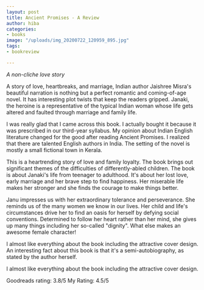```yaml
---
layout: post
title: Ancient Promises - A Review
author: hiba
categories:
- books
image: "/uploads/img_20200722_120959_895.jpg"
tags:
- bookreview

---
```

_A non-cliche love story_

A story of love, heartbreaks, and marriage, Indian author Jaishree Misra's beautiful narration is nothing but a perfect romantic and coming-of-age novel. It has interesting plot twists that keep the readers gripped. Janaki, the heroine is a representative of the typical Indian woman whose life gets altered and faulted through marriage and family life.

I was really glad that I came across this book. I actually bought it because it was prescribed in our third-year syllabus. My opinion about Indian English literature changed for the good after reading Ancient Promises. I realized that there are talented English authors in India. The setting of the novel is mostly a small fictional town in Kerala.

This is a heartrending story of love and family loyalty. The book brings out significant themes of the difficulties of differently-abled children. The book is about Janaki's life from teenager to adulthood. It's about her lost love, early marriage and her brave step to find happiness. Her miserable life makes her stronger and she finds the courage to make things better.

Janu impresses us with her extraordinary tolerance and perseverance. She reminds us of the many women we know in our lives. Her child and life's circumstances drive her to find an oasis for herself by defying social conventions. Determined to follow her heart rather than her mind, she gives up many things including her so-called "dignity". What else makes an awesome female character!

I almost like everything about the book including the attractive cover design. An interesting fact about this book is that it's a semi-autobiography, as stated by the author herself.

I almost like everything about the book including the attractive cover design.

Goodreads rating: 3.8/5        My Rating: 4.5/5